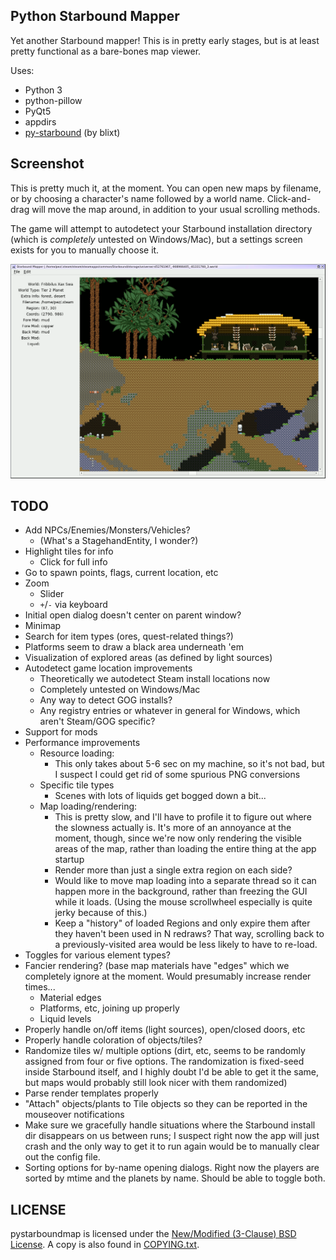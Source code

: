 Python Starbound Mapper
-----------------------

Yet another Starbound mapper!  This is in pretty early stages, but is at
least pretty functional as a bare-bones map viewer.

Uses:
 - Python 3
 - python-pillow
 - PyQt5
 - appdirs
 - [py-starbound](https://github.com/blixt/py-starbound) (by blixt)

Screenshot
----------

This is pretty much it, at the moment.  You can open new maps by filename,
or by choosing a character's name followed by a world name.  Click-and-drag
will move the map around, in addition to your usual scrolling methods.

The game will attempt to autodetect your Starbound installation directory
(which is *completely* untested on Windows/Mac), but a settings screen
exists for you to manually choose it.

[![pystarboundmap screenshot](screenshot.png)](screenshot.png)

TODO
----

 - Add NPCs/Enemies/Monsters/Vehicles?
   - (What's a StagehandEntity, I wonder?)
 - Highlight tiles for info
   - Click for full info
 - Go to spawn points, flags, current location, etc
 - Zoom
   - Slider
   - `+`/`-` via keyboard
 - Initial open dialog doesn't center on parent window?
 - Minimap
 - Search for item types (ores, quest-related things?)
 - Platforms seem to draw a black area underneath 'em
 - Visualization of explored areas (as defined by light sources)
 - Autodetect game location improvements
   - Theoretically we autodetect Steam install locations now
   - Completely untested on Windows/Mac
   - Any way to detect GOG installs?
   - Any registry entries or whatever in general for Windows, which aren't
     Steam/GOG specific?
 - Support for mods
 - Performance improvements
   - Resource loading:
     - This only takes about 5-6 sec on my machine, so it's not bad,
       but I suspect I could get rid of some spurious PNG conversions
   - Specific tile types
     - Scenes with lots of liquids get bogged down a bit...
   - Map loading/rendering:
     - This is pretty slow, and I'll have to profile it to figure out
       where the slowness actually is.  It's more of an annoyance at
       the moment, though, since we're now only rendering the visible
       areas of the map, rather than loading the entire thing at the
       app startup
     - Render more than just a single extra region on each side?
     - Would like to move map loading into a separate thread so it can
       happen more in the background, rather than freezing the GUI
       while it loads.  (Using the mouse scrollwheel especially is
       quite jerky because of this.)
     - Keep a "history" of loaded Regions and only expire them after
       they haven't been used in N redraws?  That way, scrolling back
       to a previously-visited area would be less likely to have to re-load.
 - Toggles for various element types?
 - Fancier rendering?  (base map materials have "edges" which we completely
   ignore at the moment.  Would presumably increase render times...
   - Material edges
   - Platforms, etc, joining up properly
   - Liquid levels
 - Properly handle on/off items (light sources), open/closed doors, etc
 - Properly handle coloration of objects/tiles?
 - Randomize tiles w/ multiple options (dirt, etc, seems to be randomly
   assigned from four or five options.  The randomization is fixed-seed
   inside Starbound itself, and I highly doubt I'd be able to get it the
   same, but maps would probably still look nicer with them randomized)
 - Parse render templates properly
 - "Attach" objects/plants to Tile objects so they can be reported in
   the mouseover notifications
 - Make sure we gracefully handle situations where the Starbound install dir
   disappears on us between runs; I suspect right now the app will just crash
   and the only way to get it to run again would be to manually clear out the
   config file.
 - Sorting options for by-name opening dialogs.  Right now the players are
   sorted by mtime and the planets by name.  Should be able to toggle both.

LICENSE
-------

pystarboundmap is licensed under the
[New/Modified (3-Clause) BSD License](https://opensource.org/licenses/BSD-3-Clause).
A copy is also found in [COPYING.txt](COPYING.txt).
